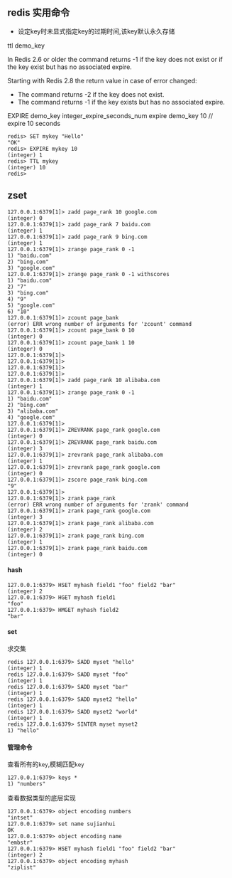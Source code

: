 ## redis 实用命令 
 
 - 设定key时未显式指定key的过期时间,该key默认永久存储

ttl demo_key

In Redis 2.6 or older the command returns -1 if the key does not exist or if the key exist but has no associated expire.

Starting with Redis 2.8 the return value in case of error changed:
- The command returns -2 if the key does not exist.
- The command returns -1 if the key exists but has no associated expire.

EXPIRE demo_key integer_expire_seconds_num
expire demo_key 10  // expire 10 seconds

    redis> SET mykey "Hello"
    "OK"
    redis> EXPIRE mykey 10
    (integer) 1
    redis> TTL mykey
    (integer) 10
    redis>

## zset

    127.0.0.1:6379[1]> zadd page_rank 10 google.com
    (integer) 0
    127.0.0.1:6379[1]> zadd page_rank 7 baidu.com
    (integer) 1
    127.0.0.1:6379[1]> zadd page_rank 9 bing.com
    (integer) 1
    127.0.0.1:6379[1]> zrange page_rank 0 -1 
    1) "baidu.com"
    2) "bing.com"
    3) "google.com"
    127.0.0.1:6379[1]> zrange page_rank 0 -1 withscores
    1) "baidu.com"
    2) "7"
    3) "bing.com"
    4) "9"
    5) "google.com"
    6) "10"
    127.0.0.1:6379[1]> zcount page_bank
    (error) ERR wrong number of arguments for 'zcount' command
    127.0.0.1:6379[1]> zcount page_bank 0 10
    (integer) 0
    127.0.0.1:6379[1]> zcount page_bank 1 10
    (integer) 0
    127.0.0.1:6379[1]> 
    127.0.0.1:6379[1]> 
    127.0.0.1:6379[1]> 
    127.0.0.1:6379[1]> 
    127.0.0.1:6379[1]> zadd page_rank 10 alibaba.com
    (integer) 1
    127.0.0.1:6379[1]> zrange page_rank 0 -1
    1) "baidu.com"
    2) "bing.com"
    3) "alibaba.com"
    4) "google.com"
    127.0.0.1:6379[1]> 
    127.0.0.1:6379[1]> ZREVRANK page_rank google.com
    (integer) 0
    127.0.0.1:6379[1]> ZREVRANK page_rank baidu.com
    (integer) 3
    127.0.0.1:6379[1]> zrevrank page_rank alibaba.com
    (integer) 1
    127.0.0.1:6379[1]> zrevrank page_rank google.com
    (integer) 0
    127.0.0.1:6379[1]> zscore page_rank bing.com
    "9"
    127.0.0.1:6379[1]> 
    127.0.0.1:6379[1]> zrank page_rank
    (error) ERR wrong number of arguments for 'zrank' command
    127.0.0.1:6379[1]> zrank page_rank google.com
    (integer) 3
    127.0.0.1:6379[1]> zrank page_rank alibaba.com
    (integer) 2
    127.0.0.1:6379[1]> zrank page_rank bing.com
    (integer) 1
    127.0.0.1:6379[1]> zrank page_rank baidu.com
    (integer) 0

#### hash 

    127.0.0.1:6379> HSET myhash field1 "foo" field2 "bar"
    (integer) 2
    127.0.0.1:6379> HGET myhash field1
    "foo"
    127.0.0.1:6379> HMGET myhash field2
    "bar"
    
#### set

求交集
    
    redis 127.0.0.1:6379> SADD myset "hello"
    (integer) 1
    redis 127.0.0.1:6379> SADD myset "foo"
    (integer) 1
    redis 127.0.0.1:6379> SADD myset "bar"
    (integer) 1
    redis 127.0.0.1:6379> SADD myset2 "hello"
    (integer) 1
    redis 127.0.0.1:6379> SADD myset2 "world"
    (integer) 1
    redis 127.0.0.1:6379> SINTER myset myset2
    1) "hello"    
    
#### 管理命令

查看所有的`key`,模糊匹配`key`

    127.0.0.1:6379> keys *
    1) "numbers"
    
查看数据类型的底层实现
    
    127.0.0.1:6379> object encoding numbers
    "intset"
    127.0.0.1:6379> set name sujianhui
    OK
    127.0.0.1:6379> object encoding name
    "embstr"
    127.0.0.1:6379> HSET myhash field1 "foo" field2 "bar"
    (integer) 2
    127.0.0.1:6379> object encoding myhash
    "ziplist"
 
